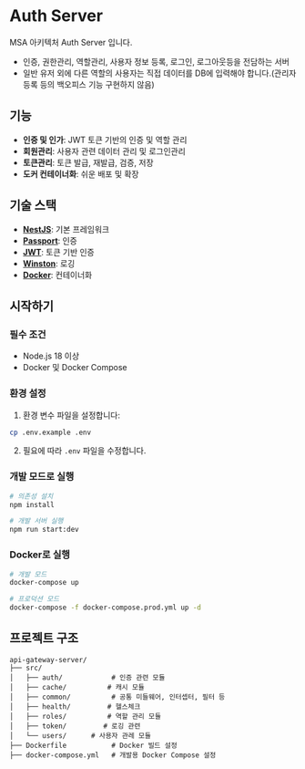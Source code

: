 # Auth Server

MSA 아키텍처 Auth Server 입니다. 

- 인증, 권한관리, 역할관리, 사용자 정보 등록, 로그인, 로그아웃등을 전담하는 서버
- 일반 유저 외에 다른 역할의 사용자는 직접 데이터를 DB에 입력해야 합니다.(관리자 등록 등의 백오피스 기능 구현하지 않음) 

## 기능

- **인증 및 인가**: JWT 토큰 기반의 인증 및 역할 관리
- **회원관리**: 사용자 관련 데이터 관리 및 로그인관리
- **토큰관리**: 토큰 발급, 재발급, 검증, 저장
- **도커 컨테이너화**: 쉬운 배포 및 확장

## 기술 스택

- **[NestJS](https://nestjs.com/)**: 기본 프레임워크
- **[Passport](http://www.passportjs.org/)**: 인증
- **[JWT](https://jwt.io/)**: 토큰 기반 인증
- **[Winston](https://github.com/winstonjs/winston)**: 로깅
- **[Docker](https://www.docker.com/)**: 컨테이너화

## 시작하기

### 필수 조건

- Node.js 18 이상
- Docker 및 Docker Compose

### 환경 설정

1. 환경 변수 파일을 설정합니다:

```bash
cp .env.example .env
```

2. 필요에 따라 `.env` 파일을 수정합니다.

### 개발 모드로 실행

```bash
# 의존성 설치
npm install

# 개발 서버 실행
npm run start:dev
```

### Docker로 실행

```bash
# 개발 모드
docker-compose up

# 프로덕션 모드
docker-compose -f docker-compose.prod.yml up -d
```

## 프로젝트 구조

```
api-gateway-server/
├── src/
│   ├── auth/            # 인증 관련 모듈
│   ├── cache/          # 캐시 모듈
│   ├── common/          # 공통 미들웨어, 인터셉터, 필터 등
│   ├── health/         # 헬스체크
│   ├── roles/          # 역할 관리 모듈
│   ├── token/         # 로깅 관련
│   └── users/      # 사용자 관레 모듈
├── Dockerfile           # Docker 빌드 설정
├── docker-compose.yml   # 개발용 Docker Compose 설정
```
